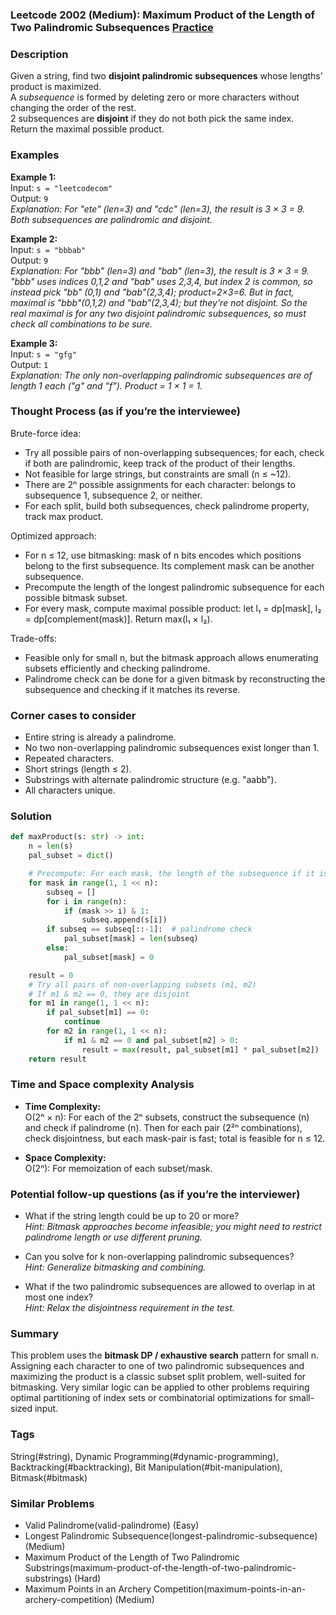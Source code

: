 ### Leetcode 2002 (Medium): Maximum Product of the Length of Two Palindromic Subsequences [Practice](https://leetcode.com/problems/maximum-product-of-the-length-of-two-palindromic-subsequences)

### Description  
Given a string, find two **disjoint palindromic subsequences** whose lengths’ product is maximized.  
A *subsequence* is formed by deleting zero or more characters without changing the order of the rest.  
2 subsequences are **disjoint** if they do not both pick the same index.  
Return the maximal possible product.

### Examples  

**Example 1:**  
Input: `s = "leetcodecom"`  
Output: `9`  
*Explanation: For "ete" (len=3) and "cdc" (len=3), the result is 3 × 3 = 9. Both subsequences are palindromic and disjoint.*

**Example 2:**  
Input: `s = "bbbab"`  
Output: `9`  
*Explanation: For "bbb" (len=3) and "bab" (len=3), the result is 3 × 3 = 9. "bbb" uses indices 0,1,2 and "bab" uses 2,3,4, but index 2 is common, so instead pick "bb" (0,1) and "bab"(2,3,4); product=2×3=6.
But in fact, maximal is "bbb"(0,1,2) and "bab"(2,3,4); but they're not disjoint. So the real maximal is for any two disjoint palindromic subsequences, so must check all combinations to be sure.*

**Example 3:**  
Input: `s = "gfg"`  
Output: `1`  
*Explanation: The only non-overlapping palindromic subsequences are of length 1 each ("g" and "f"). Product = 1 × 1 = 1.*

### Thought Process (as if you’re the interviewee)  

Brute-force idea:
- Try all possible pairs of non-overlapping subsequences; for each, check if both are palindromic, keep track of the product of their lengths. 
- Not feasible for large strings, but constraints are small (n ≤ ~12).  
- There are 2ⁿ possible assignments for each character: belongs to subsequence 1, subsequence 2, or neither.
- For each split, build both subsequences, check palindrome property, track max product.

Optimized approach:
- For n ≤ 12, use bitmasking: mask of n bits encodes which positions belong to the first subsequence. Its complement mask can be another subsequence.
- Precompute the length of the longest palindromic subsequence for each possible bitmask subset.
- For every mask, compute maximal possible product: let l₁ = dp[mask], l₂ = dp[complement(mask)]. Return max(l₁ × l₂).

Trade-offs:
- Feasible only for small n, but the bitmask approach allows enumerating subsets efficiently and checking palindrome.
- Palindrome check can be done for a given bitmask by reconstructing the subsequence and checking if it matches its reverse.

### Corner cases to consider  
- Entire string is already a palindrome.
- No two non-overlapping palindromic subsequences exist longer than 1.
- Repeated characters.
- Short strings (length ≤ 2).
- Substrings with alternate palindromic structure (e.g. "aabb").
- All characters unique.

### Solution

```python
def maxProduct(s: str) -> int:
    n = len(s)
    pal_subset = dict()

    # Precompute: For each mask, the length of the subsequence if it is a palindrome (else, 0)
    for mask in range(1, 1 << n):
        subseq = []
        for i in range(n):
            if (mask >> i) & 1:
                subseq.append(s[i])
        if subseq == subseq[::-1]:  # palindrome check
            pal_subset[mask] = len(subseq)
        else:
            pal_subset[mask] = 0

    result = 0
    # Try all pairs of non-overlapping subsets (m1, m2)
    # If m1 & m2 == 0, they are disjoint
    for m1 in range(1, 1 << n):
        if pal_subset[m1] == 0:
            continue
        for m2 in range(1, 1 << n):
            if m1 & m2 == 0 and pal_subset[m2] > 0:
                result = max(result, pal_subset[m1] * pal_subset[m2])
    return result
```

### Time and Space complexity Analysis  

- **Time Complexity:**  
  O(2ⁿ × n): For each of the 2ⁿ subsets, construct the subsequence (n) and check if palindrome (n). Then for each pair (2²ⁿ combinations), check disjointness, but each mask-pair is fast; total is feasible for n ≤ 12.

- **Space Complexity:**  
  O(2ⁿ): For memoization of each subset/mask.

### Potential follow-up questions (as if you’re the interviewer)  

- What if the string length could be up to 20 or more?  
  *Hint: Bitmask approaches become infeasible; you might need to restrict palindrome length or use different pruning.*

- Can you solve for k non-overlapping palindromic subsequences?  
  *Hint: Generalize bitmasking and combining.*

- What if the two palindromic subsequences are allowed to overlap in at most one index?  
  *Hint: Relax the disjointness requirement in the test.*

### Summary
This problem uses the **bitmask DP / exhaustive search** pattern for small n. Assigning each character to one of two palindromic subsequences and maximizing the product is a classic subset split problem, well-suited for bitmasking. Very similar logic can be applied to other problems requiring optimal partitioning of index sets or combinatorial optimizations for small-sized input.

### Tags
String(#string), Dynamic Programming(#dynamic-programming), Backtracking(#backtracking), Bit Manipulation(#bit-manipulation), Bitmask(#bitmask)

### Similar Problems
- Valid Palindrome(valid-palindrome) (Easy)
- Longest Palindromic Subsequence(longest-palindromic-subsequence) (Medium)
- Maximum Product of the Length of Two Palindromic Substrings(maximum-product-of-the-length-of-two-palindromic-substrings) (Hard)
- Maximum Points in an Archery Competition(maximum-points-in-an-archery-competition) (Medium)